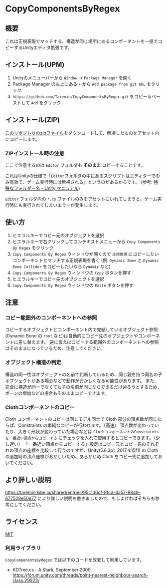 # CopyComponentsByRegex

## 概要

これは正規表現でマッチする、構造が同じ場所にあるコンポーネントを一括でコピーするUnityエディタ拡張です。

## インストール(UPM)

1. Unityのメニューバーから `Window` -> `Package Manager` を開く
2. Package Manager の左上にある `+` から `Add package from git URL` をクリック
3. `https://github.com/Taremin/CopyComponentsByRegex.git` をコピー＆ペーストして `Add` をクリック

## インストール(ZIP)

[このリポジトリのzipファイル](https://github.com/Taremin/CopyComponentsByRegex/archive/master.zip)をダウンロードして、解凍したものをアセット内にコピーします。

### ZIPインストール時の注意

ここで注意するのは `Editor` フォルダも **そのまま** コピーすることです。

これはUnityの仕様で「`Editor`フォルダの中にあるスクリプトはエディターでのみ有効で、ゲーム実行時には無視される」というのがあるからです。
(参考: [特殊なフォルダー名 - Unity マニュアル](https://docs.unity3d.com/ja/2018.4/Manual/SpecialFolders.html))

`Editor` フォルダ内の `*.cs` ファイルのみをアセットにいれてしまうと、ゲーム実行時にも実行されてしまいエラーが発生します。

## 使い方

1. ヒエラルキーでコピー元のオブジェクトを選択
2. ヒエラルキーで右クリックしてコンテキストメニューから `Copy Components By Regex` をクリック
3. `Copy Components By Regex` ウィンドウが開くので `正規表現` にコピーしたいコンポーネントとマッチする正規表現を書く
   (例: `Dynamic Bone` と `Dynamic Bone Collider` をコピーしたいなら `Dynamic` など)
4. `Copy Components By Regex` ウィンドウの `Copy` ボタンを押す
5. ヒエラルキーでコピー先のオブジェクトを選択
6. `Copy Components By Regex` ウィンドウの `Paste` ボタンを押す


## 注意

### コピー範囲外のコンポーネントへの参照

コピーするオブジェクトとコンポーネント内で完結しているオブジェクト参照(Dynamic Bone の `root` など)は自動的にコピー先のオブジェクトやコンポーネントに差し替えます。
逆に言えばコピーする範囲外のコンポーネントへの参照はそのままになっているため、注意してください。

### オブジェクト構造の判定

構造の同一性はオブジェクトの名前で判断しているため、同じ親を持つ同名の子オブジェクトがある場合などで動作がおかしくなる可能性があります。
また、完全に構造が同一でなくても子の名前が同じならできるだけ辿ろうとするため、ボーンの増加などの場合もそのままコピーできます。

### Clothコンポーネントのコピー

Cloth コンポーネントのコピーは同じモデル同士で Cloth 部分の頂点数が同じならば、Constraints の単純なコピーが行われます。（高速）
頂点数が変わっていたり、大きく形状が変わっていた場合などは `ClothコンポーネントのConstraintsを一番近い頂点からコピーする` にチェックを入れて使用するとコピーできます。（少し遅い）
「一番近い頂点からコピーする」設定はコピー元とコピー先のそれぞれの頂点の座標を比較して行うのですが、Unity(5.6.3p1, 2017.4.15f1) の Cloth の追加時の頂点座標がおかしいため、あらかじめ Cloth をコピー先に追加しておいてください。


## より詳しい説明

https://taremin.kibe.la/shared/entries/95c1d6cf-9fcd-4a57-8849-677529e50e77 により詳しい説明を書きましたので、もしよければそちらも参考にしてください。


## ライセンス

[MIT](./LICENSE)

### 利用ライブラリ

`CopyComponentsByRegex` では以下のコードを改変して利用しています。

- KDTree.cs - A Stark, September 2009. https://forum.unity.com/threads/point-nearest-neighbour-search-class.29923/
